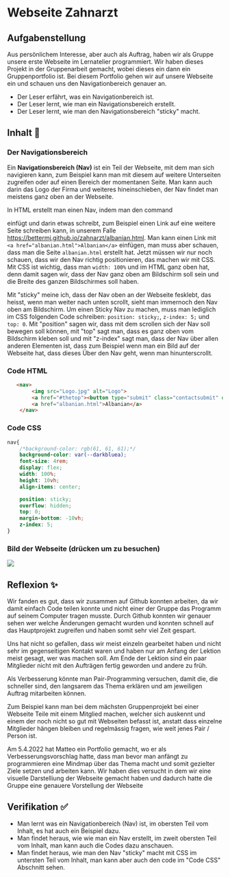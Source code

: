 # Webseite Zahnarzt

## Aufgabenstellung
Aus persönlichem Interesse, aber auch als Auftrag, haben wir als Gruppe unsere erste Webseite im Lernatelier programmiert. Wir haben dieses Projekt in der Gruppenarbeit gemacht, wobei dieses ein dann ein Gruppenportfolio ist. Bei diesem Portfolio gehen wir auf unsere Webseite ein und schauen uns den Navigationbereich genauer an.
- Der Leser erfährt, was ein Navigationbereich ist.
- Der Leser lernt, wie man ein Navigationsbereich erstellt.
- Der Leser lernt, wie man den Navigationsbereich "sticky" macht.

## Inhalt 🧠
### Der Navigationsbereich
Ein **Navigationsbereich (Nav)** ist ein Teil der Webseite, mit dem man sich navigieren kann, zum Beispiel kann man mit diesem auf weitere Unterseiten zugreifen oder auf einen Bereich der momentanen Seite. Man kann auch darin das Logo der Firma und weiteres hineinschieben, der Nav findet man meistens ganz oben an der Webseite.

In HTML erstellt man einen Nav, indem man den command <nav></nav> einfügt und darin etwas schreibt, zum Beispiel einen Link auf eine weitere Seite schreiben kann, in unserem Falle https://bettermj.github.io/zahnarzt/albanian.html.
Man kann einen Link mit  ```<a href="albanian.html">Albanian</a>``` einfügen, man muss aber schauen, dass man die Seite ``albanian.html`` erstellt hat.
Jetzt müssen wir nur noch schauen, dass wir den Nav richtig positionieren, das machen wir mit CSS. Mit CSS ist wichtig, dass man ```width: 100%``` und im HTML ganz oben hat, denn damit sagen wir, dass der Nav ganz oben am Bildschirm soll sein und die Breite des ganzen Bildschirmes soll haben.

Mit "sticky" meine ich, dass der Nav oben an der Webseite fesklebt, das heisst, wenn man weiter nach unten scrollt, sieht man immernoch den Nav oben am Bildschirm.
Um einen Sticky Nav zu machen, muss man lediglich im CSS folgenden Code schreiben: ``position: sticky;``,  ``z-index: 5;`` und ``top: 0``.
Mit "position" sagen wir, dass mit dem scrollen sich der Nav soll bewegen soll können, mit "top" sagt man, dass es ganz oben vom Bildschirm kleben soll und mit "z-index" sagt man, dass der Nav über allen anderen Elementen ist, dass zum Beispiel wenn man ein Bild auf der Webseite hat, dass dieses Über den Nav geht, wenn man hinunterscrollt.

### Code HTML
```HTML
   <nav>
        <img src="Logo.jpg" alt="Logo">
        <a href="#thetop"><button type="submit" class="contactsubmit" onclick="openPopup()">Contact</button></a>
        <a href="albanian.html">Albanian</a>
    </nav>

```
### Code CSS
```CSS
nav{
    /*background-color: rgb(61, 61, 61);*/
    background-color: var(--darkbluea);
    font-size: 4rem;
    display: flex;
    width: 100%;
    height: 10vh;
    align-items: center;

    position: sticky;
    overflow: hidden;
    top: 0;
    margin-bottom: -10vh;
    z-index: 5;
}

```
### Bild der Webseite (drücken um zu besuchen)
[![](https://i.imgur.com/TvHMOOS.png)](https://bettermj.github.io/zahnarzt/)
## Reflexion ✨
Wir fanden es gut, dass wir zusammen auf Github konnten arbeiten, da wir damit einfach Code teilen konnte und nicht einer der Gruppe das Programm auf seinem Computer tragen musste. Durch Github konnten wir genauer sehen wer welche Änderungen gemacht wurden und konnten schnell auf das Hauptprojekt zugreifen und haben somit sehr viel Zeit gespart.

Uns hat nicht so gefallen, dass wir meist einzeln gearbeitet haben und nicht sehr im gegenseitigen Kontakt waren und haben nur am Anfang der Lektion meist gesagt, wer was machen soll. Am Ende der Lektion sind ein paar Mitglieder nicht mit den Aufträgen fertig geworden und andere zu früh.

Als Verbesserung könnte man Pair-Programming versuchen, damit die, die schneller sind, den langsarem das Thema erklären und am jeweiligen Auftrag mitarbeiten können.

Zum Beispiel kann man bei dem mächsten Gruppenprojekt bei einer Webseite Teile mit einem Mitglied machen, welcher sich auskennt und einem der noch nicht so gut mit Webseiten befasst ist, anstatt dass einzelne Mitglieder hängen bleiben und regelmässig fragen, wie weit jenes Pair / Person ist.

Am 5.4.2022 hat Matteo ein Portfolio gemacht, wo er als Verbesserungsvorschlag hatte, dass man bevor man anfängt zu programmieren eine Mindmap über das Thema macht und somit gezielter Ziele setzen und arbeiten kann.
Wir haben dies versucht in dem wir eine visuelle Darstelliung der Webseite gemacht haben und dadurch hatte die Gruppe eine genauere Vorstellung der Webseite

## Verifikation ✅
- Man lernt was ein Navigationbereich (Nav) ist, im obersten Teil vom Inhalt, es hat auch ein Beispiel dazu. 
- Man findet heraus, wie wie man ein Nav erstellt, im zweit obersten Teil vom Inhalt, man kann auch die Codes dazu anschauen.
- Man findet heraus, wie man den Nav "sticky" macht mit CSS im untersten Teil vom Inhalt, man kann aber auch den code im "Code CSS" Abschnitt sehen.

